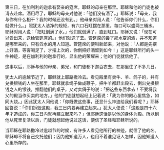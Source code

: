 第三日，在加利利的迦拿有娶亲的筵席，耶稣的母亲在那里。耶稣和他的门徒也被请去赴席。酒用尽了，耶稣的母亲对他说：「他们没有酒了。」耶稣说：「母亲，我与你有什么相干？我的时候还没有到。」他母亲对用人说：「他告诉你们什么，你们就做什么。」照犹太人洁净的规矩，有六口石缸摆在那里，每口可以盛两三桶水。耶稣对用人说：「把缸倒满了水。」他们就倒满了，直到缸口。耶稣又说：「现在可以舀出来，送给管筵席的。」他们就送了去。管筵席的尝了那水变的酒，并不知道是哪里来的，只有舀水的用人知道。管筵席的便叫新郎来，对他说：「人都是先摆上好酒，等客喝足了，才摆上次的，你倒把好酒留到如今！」这是耶稣所行的头一件神迹，是在加利利的迦拿行的，显出他的荣耀来；他的门徒就信他了。

这事以后，耶稣与他的母亲、弟兄，和门徒都下迦百农去，在那里住了不多几日。

犹太人的逾越节近了，耶稣就上耶路撒冷去。看见殿里有卖牛、羊、鸽子的，并有兑换银钱的人坐在那里，耶稣就拿绳子做成鞭子，把牛羊都赶出殿去，倒出兑换银钱之人的银钱，推翻他们的桌子，又对卖鸽子的说：「把这些东西拿去！不要将我父的殿当作买卖的地方。」他的门徒就想起经上记着说：「我为你的殿心里焦急，如同火烧。」因此犹太人问他说：「你既做这些事，还显什么神迹给我们看呢？」耶稣回答说：「你们拆毁这殿，我三日内要再建立起来。」犹太人便说：「这殿是四十六年才造成的，你三日内就再建立起来吗？」但耶稣这话是以他的身体为殿。所以到他从死里复活以后，门徒就想起他说过这话，便信了圣经和耶稣所说的。

当耶稣在耶路撒冷过逾越节的时候，有许多人看见他所行的神迹，就信了他的名。耶稣却不将自己交托他们；因为他知道万人，也用不着谁见证人怎样，因他知道人心里所存的。

